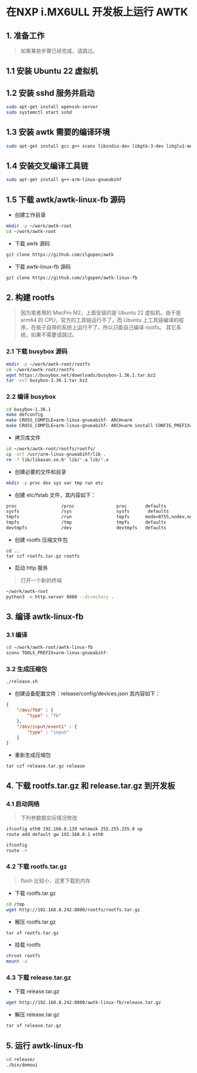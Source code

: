 # 在NXP i.MX6ULL 开发板上运行 AWTK

## 1. 准备工作 

> 如果某些步骤已经完成，请跳过。

## 1.1 安装 Ubuntu 22 虚拟机

## 1.2 安装 sshd 服务并启动

```bash
sudo apt-get install openssh-server
sudo systemctl start sshd
```

## 1.3 安装 awtk 需要的编译环境

```bash
sudo apt-get install gcc g++ scons libsndio-dev libgtk-3-dev libglu1-mesa libglu1-mesa-dev libgl1-mesa-glx libgl1-mesa-dev libasound2-dev libibus-1.0-dev fcitx-libs-dev git vim clang-format libharfbuzz-dev nodejs libreadline-dev
```

## 1.4 安装交叉编译工具链

```bash
sudo apt-get install g++-arm-linux-gnueabihf
```

## 1.5 下载 awtk/awtk-linux-fb 源码

* 创建工作目录
  
```bash
mkdir -p ~/work/awtk-root
cd ~/work/awtk-root
```

* 下载 awtk 源码
  
```bash
git clone https://github.com/zlgopen/awtk
```

* 下载 awtk-linux-fb 源码
  
```bash
git clone https://github.com/zlgopen/awtk-linux-fb
``` 

## 2. 构建 rootfs

> 因为笔者用的 MacPro M2，上面安装的是 Ubuntu 22 虚拟机，由于是 arm64 的 CPU，官方的工具链运行不了，而 Ubuntu 上工具链编译的程序，在板子自带的系统上运行不了，所以只能自己编译 rootfs。
> 其它系统，如果不需要请跳过。

### 2.1 下载 busybox 源码

```bash
mkdir -p ~/work/awtk-root/rootfs
cd ~/work/awtk-root/rootfs
wget https://busybox.net/downloads/busybox-1.36.1.tar.bz2
tar -xvf busybox-1.36.1.tar.bz2
```

### 2.2 编译 busybox

```bash
cd busybox-1.36.1
make defconfig
make CROSS_COMPILE=arm-linux-gnueabihf- ARCH=arm
make CROSS_COMPILE=arm-linux-gnueabihf- ARCH=arm install CONFIG_PREFIX=~/work/awtk-root/rootfs/rootfs
```

* 拷贝库文件
  
```bash
cd ~/work/awtk-root/rootfs/rootfs/
cp -arf /usr/arm-linux-gnueabihf/lib .
rm -f lib/libasan.so.6* lib/*.a lib/*.o
```

* 创建必要的文件和目录

```bash
mkdir -p proc dev sys var tmp run etc
```

* 创建 etc/fstab 文件，其内容如下：

```bash
proc                 /proc                proc       defaults              0  0
sysfs                /sys                 sysfs       defaults             0   0
tmpfs                /run                 tmpfs      mode=0755,nodev,nosuid,strictatime 0  0
tmpfs                /tmp                 tmpfs      defaults              0  0
devtmpfs             /dev                 devtmpfs   defaults              0  0
```

* 创建 rootfs 压缩文件包

```
cd ..
tar czf rootfs.tar.gz rootfs
```

* 启动 http 服务

> 打开一个新的终端

```bash
~/work/awtk-root
python3 -m http.server 8080 --directory .
```


## 3. 编译 awtk-linux-fb

### 3.1 编译
  
```bash
cd ~/work/awtk-root/awtk-linux-fb
scons TOOLS_PREFIX=arm-linux-gnueabihf-
```

### 3.2 生成压缩包
  
```bash
./release.sh
```

* 创建设备配置文件：release/config/devices.json 其内容如下：
  
```json
{
    "/dev/fb0" : {
        "type" : "fb"
    },
    "/dev/input/event1" : {
        "type" : "input"
    }
}
```

* 重新生成压缩包

```
tar czf release.tar.gz release
```

## 4. 下载 rootfs.tar.gz 和 release.tar.gz 到开发板

### 4.1 启动网络

> 下列参数据实际情况修改

```bash
ifconfig eth0 192.168.8.139 netmask 255.255.255.0 up
route add default gw 192.168.8.1 eth0

ifconfig
route -n
```

### 4.2 下载 rootfs.tar.gz

> flash 比较小，这里下载到内存

* 下载 rootfs.tar.gz
  
```bash
cd /tmp
wget http://192.168.8.242:8080/rootfs/rootfs.tar.gz
```

* 解压 rootfs.tar.gz
  
```bash
tar xf rootfs.tar.gz
```

* 挂载 rootfs
  
```bash
chroot rootfs
mount -a
```

### 4.3 下载 release.tar.gz

* 下载 release.tar.gz
  
```bash
wget http://192.168.8.242:8080/awtk-linux-fb/release.tar.gz
```

* 解压 release.tar.gz
  
```bash
tar xf release.tar.gz
```

## 5. 运行 awtk-linux-fb

```bash
cd release/
./bin/demoui 
```


